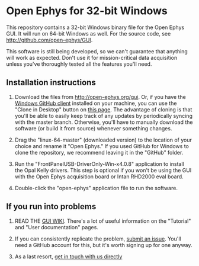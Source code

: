Open Ephys for 32-bit Windows
=======================

This repository contains a 32-bit Windows binary file for the Open Ephys GUI. It will run on 64-bit Windows as well. For the source code, see http://github.com/open-ephys/GUI.

This software is still being developed, so we can't guarantee that anything will work as expected. Don't use it for mission-critical data acquisition unless you've thoroughly tested all the features you'll need.

Installation instructions
-------------------------------

1. Download the files from http://open-ephys.org/gui. Or, if you have the [Windows GitHub client](http://windows.github.com/) installed on your machine, you can use the "Clone in Desktop" button on
[this page](https://github.com/open-ephys-GUI-binaries/linux-64). The advantage of cloning is that you'll be able to easily keep track of any updates by periodically syncing with the master branch. 
Otherwise, you'll have to manually download the software (or build it from source) whenever something changes.

2. Drag the "linux-64-master" (downloaded version) to the location of your choice and rename it "Open Ephys." If you used GitHub for Windows to clone the repository, we recommend leaving it in the "GitHub" folder.

3. Run the "FrontPanelUSB-DriverOnly-Win-x4.0.8" application to install the Opal Kelly drivers. This step is optional if you won't be using the GUI with the Open Ephys acquisition board or Intan RHD2000 eval board.

4. Double-click the "open-ephys" application file to run the software.

If you run into problems
-------------------------------

1. READ THE [GUI WIKI](https://github.com/open-ephys/GUI/wiki). There's a lot of useful information on the "Tutorial" and "User documentation" pages.

2. If you can consistently replicate the problem, [submit an issue](https://github.com/open-ephys/GUI/issues). You'll need a GitHub account for this, but it's worth signing up for one anyway.

3. As a last resort, [get in touch with us directly](http://open-ephys.org/contact)

